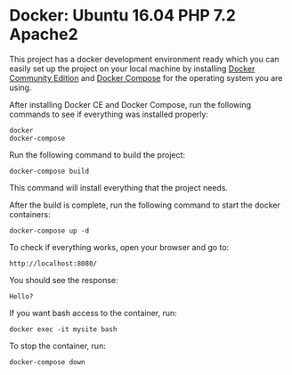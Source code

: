 # Docker: Ubuntu 16.04 PHP 7.2 Apache2
This project has a docker development environment ready which you can easily set up the project on your local machine by installing [Docker Community Edition](https://docs.docker.com/engine/installation/) and [Docker Compose](https://docs.docker.com/compose/install/) for the operating system you are using.

After installing Docker CE and Docker Compose, run the following commands to see if everything was installed properly:

```
docker
docker-compose
```

Run the following command to build the project:

```
docker-compose build
```
This command will install everything that the project needs.

After the build is complete, run the following command to start the docker containers:

```
docker-compose up -d
```

To check if everything works, open your browser and go to:

```
http://localhost:8080/
```
You should see the response:
```
Hello?
```

If you want bash access to the container, run:

```
docker exec -it mysite bash
```

To stop the container, run:

```
docker-compose down
```
